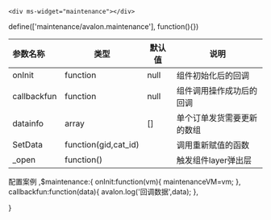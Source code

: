 `<div ms-widget="maintenance"></div>`

define(['maintenance/avalon.maintenance'], function(){})

| 参数名称  |     类型|  默认值  |说明     |
| :--------  |  ------- | ------| -------- |
|onInit|function|null|组件初始化后的回调|
|callbackfun|function|null|组件调用操作成功后的回调|
|datainfo|array|[]|单个订单发货需要更新的数组|
|SetData|function(gid,cat_id)||调用重新赋值的函数|
|_open|function()||触发组件layer弹出层|

配置案例
,$maintenance:{
   onInit:function(vm){
     maintenanceVM=vm;
   },
   callbackfun:function(data){
	avalon.log('回调数据',data);
   },
  
}
